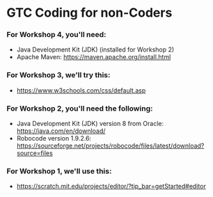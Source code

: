 # GTC Coding for non-Coders

### For Workshop 4, you'll need:
* Java Development Kit (JDK) (installed for Workshop 2)
* Apache Maven: https://maven.apache.org/install.html

### For Workshop 3, we'll try this:
* https://www.w3schools.com/css/default.asp

### For Workshop 2, you'll need the following:
* Java Development Kit (JDK) version 8 from Oracle: https://java.com/en/download/
* Robocode version 1.9.2.6: https://sourceforge.net/projects/robocode/files/latest/download?source=files

### For Workshop 1, we'll use this:
* https://scratch.mit.edu/projects/editor/?tip_bar=getStarted#editor

 